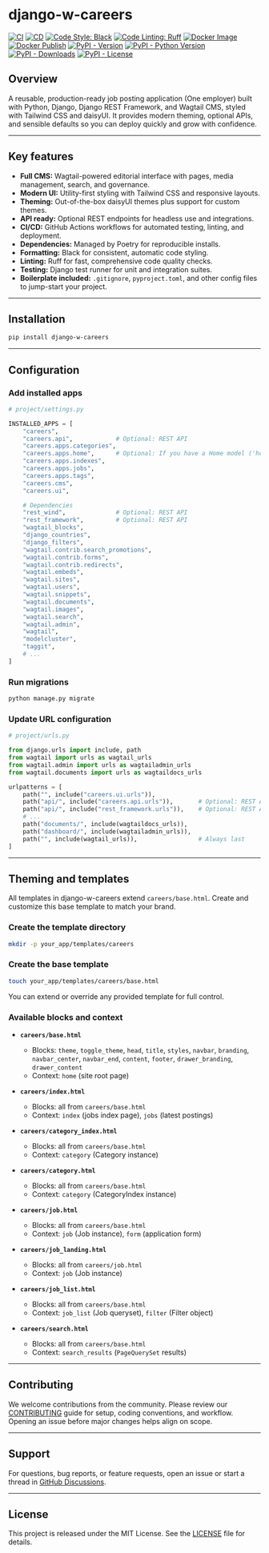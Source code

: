# django-w-careers

[![CI](https://github.com/youzarsiph/django-w-careers/actions/workflows/ci.yml/badge.svg)](https://github.com/youzarsiph/django-w-careers/actions/workflows/ci.yml)
[![CD](https://github.com/youzarsiph/django-w-careers/actions/workflows/cd.yml/badge.svg)](https://github.com/youzarsiph/django-w-careers/actions/workflows/cd.yml)
[![Code Style: Black](https://github.com/youzarsiph/django-w-careers/actions/workflows/black.yml/badge.svg)](https://github.com/youzarsiph/django-w-careers/actions/workflows/black.yml)
[![Code Linting: Ruff](https://github.com/youzarsiph/django-w-careers/actions/workflows/ruff.yml/badge.svg)](https://github.com/youzarsiph/django-w-careers/actions/workflows/ruff.yml)
[![Docker Image](https://github.com/youzarsiph/django-w-careers/actions/workflows/docker-image.yml/badge.svg)](https://github.com/youzarsiph/django-w-careers/actions/workflows/docker-image.yml)
[![Docker Publish](https://github.com/youzarsiph/django-w-careers/actions/workflows/docker-publish.yml/badge.svg)](https://github.com/youzarsiph/django-w-careers/actions/workflows/docker-publish.yml)
[![PyPI - Version](https://img.shields.io/pypi/v/django-w-careers?logo=pypi&logoColor=white)](https://pypi.org/project/django-w-careers/)
[![PyPI - Python Version](https://img.shields.io/pypi/pyversions/django-w-careers?logo=python&logoColor=white)](https://pypi.org/project/django-w-careers/)
[![PyPI - Downloads](https://img.shields.io/pypi/dm/django-w-careers?logo=pypi&logoColor=white)](https://pypi.org/project/django-w-careers/)
[![PyPI - License](https://img.shields.io/pypi/l/django-w-careers?logo=pypi&logoColor=white)](https://pypi.org/project/django-w-careers/)

## Overview

A reusable, production-ready job posting application (One employer) built with Python, Django, Django REST Framework, and Wagtail CMS, styled with Tailwind CSS and daisyUI. It provides modern theming, optional APIs, and sensible defaults so you can deploy quickly and grow with confidence.

---

## Key features

- **Full CMS:** Wagtail-powered editorial interface with pages, media management, search, and governance.  
- **Modern UI:** Utility-first styling with Tailwind CSS and responsive layouts.  
- **Theming:** Out-of-the-box daisyUI themes plus support for custom themes.  
- **API ready:** Optional REST endpoints for headless use and integrations.  
- **CI/CD:** GitHub Actions workflows for automated testing, linting, and deployment.  
- **Dependencies:** Managed by Poetry for reproducible installs.  
- **Formatting:** Black for consistent, automatic code styling.  
- **Linting:** Ruff for fast, comprehensive code quality checks.  
- **Testing:** Django test runner for unit and integration suites.  
- **Boilerplate included:** `.gitignore`, `pyproject.toml`, and other config files to jump-start your project.

---

## Installation

```bash
pip install django-w-careers
```

---

## Configuration

### Add installed apps

```python
# project/settings.py

INSTALLED_APPS = [
    "careers",
    "careers.api",            # Optional: REST API
    "careers.apps.categories",
    "careers.apps.home",      # Optional: If you have a Home model ('home.Home')
    "careers.apps.indexes",
    "careers.apps.jobs",
    "careers.apps.tags",
    "careers.cms",
    "careers.ui",

    # Dependencies
    "rest_wind",              # Optional: REST API
    "rest_framework",         # Optional: REST API
    "wagtail_blocks",
    "django_countries",
    "django_filters",
    "wagtail.contrib.search_promotions",
    "wagtail.contrib.forms",
    "wagtail.contrib.redirects",
    "wagtail.embeds",
    "wagtail.sites",
    "wagtail.users",
    "wagtail.snippets",
    "wagtail.documents",
    "wagtail.images",
    "wagtail.search",
    "wagtail.admin",
    "wagtail",
    "modelcluster",
    "taggit",
    # ...
]
```

### Run migrations

```bash
python manage.py migrate
```

### Update URL configuration

```python
# project/urls.py

from django.urls import include, path
from wagtail import urls as wagtail_urls
from wagtail.admin import urls as wagtailadmin_urls
from wagtail.documents import urls as wagtaildocs_urls

urlpatterns = [
    path("", include("careers.ui.urls")),
    path("api/", include("careers.api.urls")),       # Optional: REST API
    path("api/", include("rest_framework.urls")),    # Optional: REST API
    # ...
    path("documents/", include(wagtaildocs_urls)),
    path("dashboard/", include(wagtailadmin_urls)),
    path("", include(wagtail_urls)),                 # Always last
]
```

---

## Theming and templates

All templates in django-w-careers extend `careers/base.html`. Create and customize this base template to match your brand.

### Create the template directory

```bash
mkdir -p your_app/templates/careers
```

### Create the base template

```bash
touch your_app/templates/careers/base.html
```

You can extend or override any provided template for full control.

### Available blocks and context

- **`careers/base.html`**  
  - Blocks: `theme`, `toggle_theme`, `head`, `title`, `styles`, `navbar`, `branding`, `navbar_center`, `navbar_end`, `content`, `footer`, `drawer_branding`, `drawer_content`  
  - Context: `home` (site root page)

- **`careers/index.html`**  
  - Blocks: all from `careers/base.html`  
  - Context: `index` (jobs index page), `jobs` (latest postings)

- **`careers/category_index.html`**  
  - Blocks: all from `careers/base.html`  
  - Context: `category` (Category instance)

- **`careers/category.html`**  
  - Blocks: all from `careers/base.html`  
  - Context: `category` (CategoryIndex instance)

- **`careers/job.html`**  
  - Blocks: all from `careers/base.html`  
  - Context: `job` (Job instance), `form` (application form)

- **`careers/job_landing.html`**  
  - Blocks: all from `careers/job.html`  
  - Context: `job` (Job instance)

- **`careers/job_list.html`**  
  - Blocks: all from `careers/base.html`  
  - Context: `job_list` (Job queryset), `filter` (Filter object)

- **`careers/search.html`**  
  - Blocks: all from `careers/base.html`  
  - Context: `search_results` (`PageQuerySet` results)

---

## Contributing

We welcome contributions from the community. Please review our [CONTRIBUTING](CONTRIBUTING.md) guide for setup, coding conventions, and workflow. Opening an issue before major changes helps align on scope.

---

## Support

For questions, bug reports, or feature requests, open an issue or start a thread in [GitHub Discussions](https://github.com/youzarsiph/django-w-careers/discussions).

---

## License

This project is released under the MIT License. See the [LICENSE](LICENSE) file for details.
